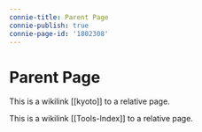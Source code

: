 ```yaml
---
connie-title: Parent Page
connie-publish: true
connie-page-id: '1802308'
---
```

# Parent Page

This is a wikilink [[kyoto]] to a relative page.

This is a wikilink [[Tools-Index]] to a relative page.
